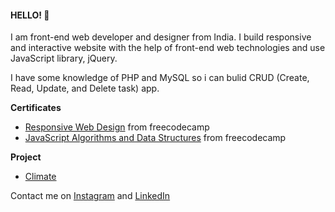 #### HELLO! :wave:

I am front-end web developer and designer from India. I build responsive and interactive website with the help of front-end web technologies and use JavaScript library, jQuery.

I have some knowledge of PHP and MySQL so i can bulid CRUD (Create, Read, Update, and Delete task) app.


**Certificates**
- [Responsive Web Design](https://www.freecodecamp.org/certification/mysteriousman/responsive-web-design) from freecodecamp
- [JavaScript Algorithms and Data Structures](https://www.freecodecamp.org/certification/mysteriousman/javascript-algorithms-and-data-structures) from freecodecamp


**Project**
- [Climate](https://mysteriousmanin.github.io/climate/)

Contact me on [Instagram](https://www.instagram.com/MysteriousMan.IN/) and [LinkedIn](https://www.linkedin.com/in/MysteriousManIN)
